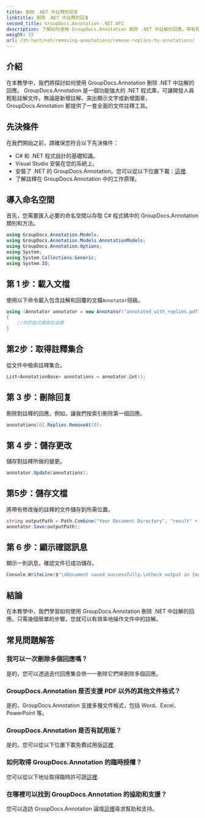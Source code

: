 ```yaml
---
title: 刪除 .NET 中註釋的回复
linktitle: 刪除 .NET 中註釋的回复
second_title: GroupDocs.Annotation .NET API
description: 了解如何使用 GroupDocs.Annotation 刪除 .NET 中註解的回應。帶有程式碼範例的分步指南。
weight: 15
url: /zh-hant/net/removing-annotations/remove-replies-to-annotations/
---
```

## 介紹
在本教學中，我們將探討如何使用 GroupDocs.Annotation 刪除 .NET 中註解的回應。 GroupDocs.Annotation 是一個功能強大的 .NET 程式庫，可讓開發人員輕鬆註解文件。無論是新增註解、突出顯示文字或新增圖章，GroupDocs.Annotation 都提供了一套全面的文件註釋工具。
## 先決條件
在我們開始之前，請確保您符合以下先決條件：
- C# 和 .NET 程式設計的基礎知識。
- Visual Studio 安裝在您的系統上。
- 安裝了 .NET 的 GroupDocs.Annotation。您可以從以下位置下載：[這裡](https://releases.groupdocs.com/annotation/net/).
- 了解註釋在 GroupDocs.Annotation 中的工作原理。

## 導入命名空間
首先，您需要匯入必要的命名空間以存取 C# 程式碼中的 GroupDocs.Annotation 類別和方法。
```csharp
using GroupDocs.Annotation.Models;
using GroupDocs.Annotation.Models.AnnotationModels;
using GroupDocs.Annotation.Options;
using System;
using System.Collections.Generic;
using System.IO;
```
## 第 1 步：載入文檔
使用以下命令載入包含註解和回覆的文檔`Annotator`班級。
```csharp
using (Annotator annotator = new Annotator("annotated_with_replies.pdf"))
{
    //你的程式碼放在這裡
}
```
## 第2步：取得註釋集合
從文件中檢索註釋集合。
```csharp
List<AnnotationBase> annotations = annotator.Get();
```
## 第 3 步：刪除回复
刪除對註釋的回應。例如，讓我們按索引刪除第一個回應。
```csharp
annotations[0].Replies.RemoveAt(0);
```
## 第 4 步：儲存更改
儲存對註釋所做的變更。
```csharp
annotator.Update(annotations);
```
## 第5步：儲存文檔
將帶有修改後的註釋的文件儲存到所需位置。
```csharp
string outputPath = Path.Combine("Your Document Directory", "result" + Path.GetExtension("input.pdf"));
annotator.Save(outputPath);
```
## 第 6 步：顯示確認訊息
顯示一則訊息，確認文件已成功儲存。
```csharp
Console.WriteLine($"\nDocument saved successfully.\nCheck output in {outputPath}.");
```

## 結論
在本教學中，我們學習如何使用 GroupDocs.Annotation 刪除 .NET 中註解的回應。只需幾個簡單的步驟，您就可以有效率地操作文件中的註解。
## 常見問題解答
### 我可以一次刪除多個回應嗎？
是的，您可以透過迭代回應集合併一一刪除它們來刪除多個回應。
### GroupDocs.Annotation 是否支援 PDF 以外的其他文件格式？
是的，GroupDocs.Annotation 支援多種文件格式，包括 Word、Excel、PowerPoint 等。
### GroupDocs.Annotation 是否有試用版？
是的，您可以從以下位置下載免費試用版[這裡](https://releases.groupdocs.com/).
### 如何取得 GroupDocs.Annotation 的臨時授權？
您可以從以下地址取得臨時許可證[這裡](https://purchase.groupdocs.com/temporary-license/).
### 在哪裡可以找到 GroupDocs.Annotation 的協助和支援？
您可以造訪 GroupDocs.Annotation 論壇[這裡](https://forum.groupdocs.com/c/annotation/10)尋求幫助和支持。